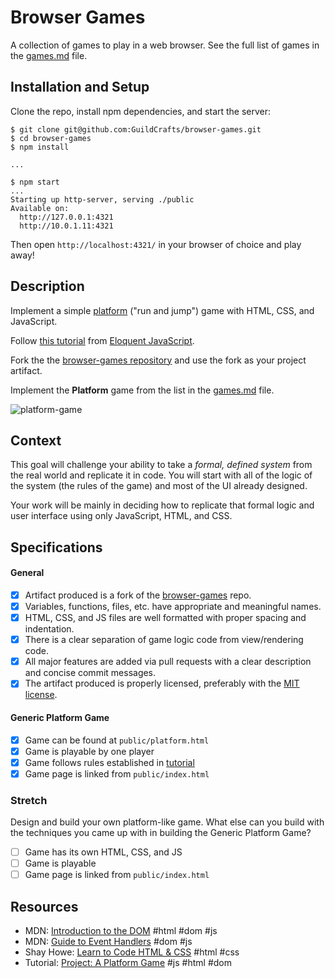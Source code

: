 # Browser Games

A collection of games to play in a web browser. See the full list of games in the [games.md](games.md) file.

## Installation and Setup

Clone the repo, install npm dependencies, and start the server:

```shell-session
$ git clone git@github.com:GuildCrafts/browser-games.git
$ cd browser-games
$ npm install

...

$ npm start
...
Starting up http-server, serving ./public
Available on:
  http://127.0.0.1:4321
  http://10.0.1.11:4321
```

Then open `http://localhost:4321/` in your browser of choice and play away!

## Description

Implement a simple [platform](https://en.wikipedia.org/wiki/Platform_game) ("run and jump") game with HTML, CSS, and JavaScript.

Follow [this tutorial](http://eloquentjavascript.net/15_game.html) from [Eloquent JavaScript](http://eloquentjavascript.net/).

Fork the the [browser-games repository][browser-games] and use the fork as your project artifact.

Implement the **Platform** game from the list in the [games.md][games-list] file.

![platform-game](http://eloquentjavascript.net/img/darkblue.png)

## Context

This goal will challenge your ability to take a _formal, defined system_ from the real world and replicate it in code. You will start with all of the logic of the system (the rules of the game) and most of the UI already designed.

Your work will be mainly in deciding how to replicate that formal logic and user interface using only JavaScript, HTML, and CSS.

## Specifications

#### General

- [X] Artifact produced is a fork of the [browser-games][browser-games] repo.
- [X] Variables, functions, files, etc. have appropriate and meaningful names.
- [X] HTML, CSS, and JS files are well formatted with proper spacing and indentation.
- [X] There is a clear separation of game logic code from view/rendering code.
- [X] All major features are added via pull requests with a clear description and concise commit messages.
- [X] The artifact produced is properly licensed, preferably with the [MIT license][mit-license].

#### Generic Platform Game

- [X] Game can be found at `public/platform.html`
- [X] Game is playable by one player
- [X] Game follows rules established in [tutorial](http://eloquentjavascript.net/15_game.html)
- [X] Game page is linked from `public/index.html`

### Stretch

Design and build your own platform-like game. What else can you build with the techniques you came up with in building the Generic Platform Game?

- [ ] Game has its own HTML, CSS, and JS
- [ ] Game is playable
- [ ] Game page is linked from `public/index.html`

## Resources

- MDN: [Introduction to the DOM](https://developer.mozilla.org/en-US/docs/Web/API/Document_Object_Model/Introduction) #html #dom #js
- MDN: [Guide to Event Handlers](https://developer.mozilla.org/en-US/docs/Web/Guide/Events/Event_handlers) #dom #js
- Shay Howe: [Learn to Code HTML & CSS](http://learn.shayhowe.com/html-css/) #html #css
- Tutorial: [Project: A Platform Game](http://eloquentjavascript.net/15_game.html) #js #html #dom

[browser-games]: https://github.com/GuildCrafts/browser-games
[games-list]: https://github.com/GuildCrafts/browser-games/blob/master/games.md
[mit-license]: https://opensource.org/licenses/MIT
